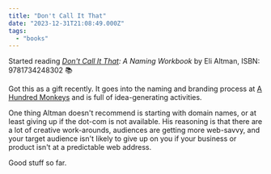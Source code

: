 ```yaml
---
title: "Don't Call It That"
date: "2023-12-31T21:08:49.000Z"
tags: 
  - "books"
---
```


Started reading _[Don't Call It That](https://micro.blog/books/9781734248302): A Naming Workbook_ by Eli Altman, ISBN: 9781734248302 📚

Got this as a gift recently. It goes into the naming and branding process at [A Hundred Monkeys](https://www.ahundredmonkeys.com/) and is full of idea-generating activities.

One thing Altman doesn't recommend is starting with domain names, or at least giving up if the dot-com is not available. His reasoning is that there are a lot of creative work-arounds, audiences are getting more web-savvy, and your target audience isn't likely to give up on you if your business or product isn't at a predictable web address.

Good stuff so far.
